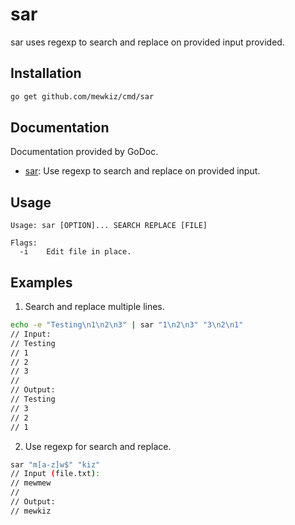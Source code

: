 # sar

sar uses regexp to search and replace on provided input provided.

## Installation

```bash
go get github.com/mewkiz/cmd/sar
```

## Documentation

Documentation provided by GoDoc.

- [sar](http://godoc.org/github.com/mewkiz/cmd/sar): Use regexp to search and replace on provided input.

## Usage

```
Usage: sar [OPTION]... SEARCH REPLACE [FILE]

Flags:
  -i    Edit file in place.
```

## Examples

1. Search and replace multiple lines.

```bash
echo -e "Testing\n1\n2\n3" | sar "1\n2\n3" "3\n2\n1"
// Input:
// Testing
// 1
// 2
// 3
//
// Output:
// Testing
// 3
// 2
// 1
```

2. Use regexp for search and replace.

```bash
sar "m[a-z]w$" "kiz"
// Input (file.txt):
// mewmew
//
// Output:
// mewkiz
```

